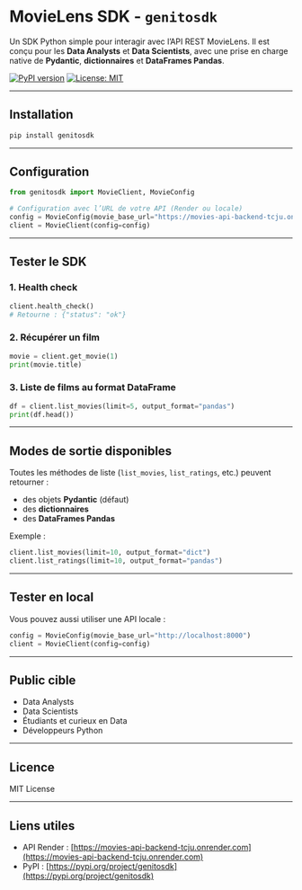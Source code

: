 # MovieLens SDK - `genitosdk`

Un SDK Python simple pour interagir avec l’API REST MovieLens. Il est conçu pour les **Data Analysts** et **Data Scientists**, avec une prise en charge native de **Pydantic**, **dictionnaires** et **DataFrames Pandas**.

[![PyPI version](https://badge.fury.io/py/genitosdk.svg)](https://badge.fury.io/py/genitosdk)
[![License: MIT](https://img.shields.io/badge/License-MIT-green.svg)](https://opensource.org/licenses/MIT)

---

## Installation

```bash
pip install genitosdk
```

---

## Configuration

```python
from genitosdk import MovieClient, MovieConfig

# Configuration avec l’URL de votre API (Render ou locale)
config = MovieConfig(movie_base_url="https://movies-api-backend-tcju.onrender.com")
client = MovieClient(config=config)
```

---

## Tester le SDK

### 1. Health check

```python
client.health_check()
# Retourne : {"status": "ok"}
```

### 2. Récupérer un film

```python
movie = client.get_movie(1)
print(movie.title)
```

### 3. Liste de films au format DataFrame

```python
df = client.list_movies(limit=5, output_format="pandas")
print(df.head())
```

---

## Modes de sortie disponibles

Toutes les méthodes de liste (`list_movies`, `list_ratings`, etc.) peuvent retourner :

- des objets **Pydantic** (défaut)
- des **dictionnaires**
- des **DataFrames Pandas**

Exemple :

```python
client.list_movies(limit=10, output_format="dict")
client.list_ratings(limit=10, output_format="pandas")
```

---

## Tester en local

Vous pouvez aussi utiliser une API locale :

```python
config = MovieConfig(movie_base_url="http://localhost:8000")
client = MovieClient(config=config)
```

---

## Public cible

- Data Analysts
- Data Scientists
- Étudiants et curieux en Data
- Développeurs Python

---

## Licence

MIT License

---

## Liens utiles

- API Render : [https://movies-api-backend-tcju.onrender.com](https://movies-api-backend-tcju.onrender.com)
- PyPI : [https://pypi.org/project/genitosdk](https://pypi.org/project/genitosdk)
